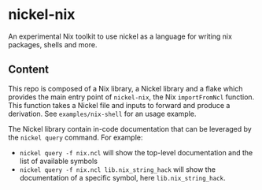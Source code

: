 # nickel-nix

An experimental Nix toolkit to use nickel as a language for writing nix
packages, shells and more.

## Content

This repo is composed of a Nix library, a Nickel library and a flake which
provides the main entry point of `nickel-nix`, the Nix `importFromNcl` function.
This function takes a Nickel file and inputs to forward and produce a
derivation. See `examples/nix-shell` for an usage example.

The Nickel library contain in-code documentation that can be leveraged by the
`nickel query` command. For example:

- `nickel query -f nix.ncl` will show the top-level documentation and the list of
    available symbols
- `nickel query -f nix.ncl lib.nix_string_hack` will show the documentation of a
    specific symbol, here `lib.nix_string_hack`.
